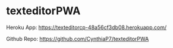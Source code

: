 # texteditorPWA

Heroku App: https://texteditorcp-48a56cf3db08.herokuapp.com/

Github Repo: https://github.com/CynthiaP7/texteditorPWA